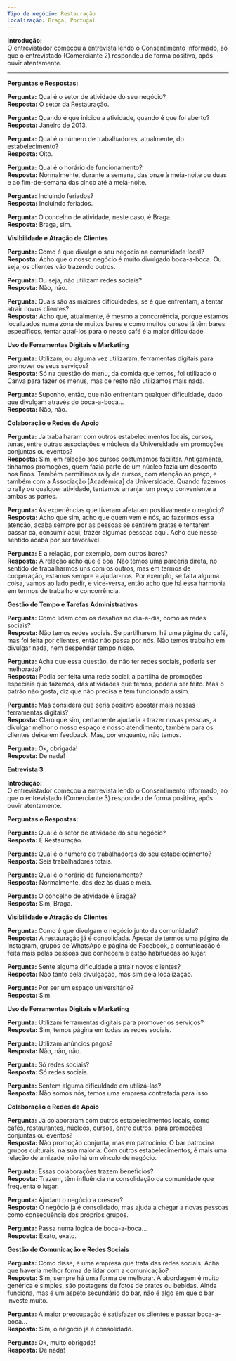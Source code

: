 ```yaml
---
Tipo de negócio: Restauração  
Localização: Braga, Portugal  
---
```


**Introdução:**  
O entrevistador começou a entrevista lendo o Consentimento Informado, ao que o entrevistado (Comerciante 2) respondeu de forma positiva, após ouvir atentamente.

---

**Perguntas e Respostas:**

**Pergunta:** Qual é o setor de atividade do seu negócio?  
**Resposta:** O setor da Restauração.

**Pergunta:** Quando é que iniciou a atividade, quando é que foi aberto?  
**Resposta:** Janeiro de 2013.

**Pergunta:** Qual é o número de trabalhadores, atualmente, do estabelecimento?  
**Resposta:** Oito.

**Pergunta:** Qual é o horário de funcionamento?  
**Resposta:** Normalmente, durante a semana, das onze à meia-noite ou duas e ao fim-de-semana das cinco até à meia-noite.

**Pergunta:** Incluindo feriados?  
**Resposta:** Incluindo feriados.

**Pergunta:** O concelho de atividade, neste caso, é Braga.  
**Resposta:** Braga, sim.


**Visibilidade e Atração de Clientes**

**Pergunta:** Como é que divulga o seu negócio na comunidade local?  
**Resposta:** Acho que o nosso negócio é muito divulgado boca-a-boca. Ou seja, os clientes vão trazendo outros.

**Pergunta:** Ou seja, não utilizam redes sociais?  
**Resposta:** Não, não.

**Pergunta:** Quais são as maiores dificuldades, se é que enfrentam, a tentar atrair novos clientes?  
**Resposta:** Acho que, atualmente, é mesmo a concorrência, porque estamos localizados numa zona de muitos bares e como muitos cursos já têm bares específicos, tentar atraí-los para o nosso café é a maior dificuldade.


**Uso de Ferramentas Digitais e Marketing**

**Pergunta:** Utilizam, ou alguma vez utilizaram, ferramentas digitais para promover os seus serviços?  
**Resposta:** Só na questão do menu, da comida que temos, foi utilizado o Canva para fazer os menus, mas de resto não utilizamos mais nada.

**Pergunta:** Suponho, então, que não enfrentam qualquer dificuldade, dado que divulgam através do boca-a-boca…  
**Resposta:** Não, não.


**Colaboração e Redes de Apoio**

**Pergunta:** Já trabalharam com outros estabelecimentos locais, cursos, tunas, entre outras associações e núcleos da Universidade em promoções conjuntas ou eventos?  
**Resposta:** Sim, em relação aos cursos costumamos facilitar. Antigamente, tínhamos promoções, quem fazia parte de um núcleo fazia um desconto nos finos. Também permitimos rally de cursos, com atenção ao preço, e também com a Associação [Académica] da Universidade. Quando fazemos o rally ou qualquer atividade, tentamos arranjar um preço conveniente a ambas as partes.

**Pergunta:** As experiências que tiveram afetaram positivamente o negócio?  
**Resposta:** Acho que sim, acho que quem vem e nós, ao fazermos essa atenção, acaba sempre por as pessoas se sentirem gratas e tentarem passar cá, consumir aqui, trazer algumas pessoas aqui. Acho que nesse sentido acaba por ser favorável.

**Pergunta:** E a relação, por exemplo, com outros bares?  
**Resposta:** A relação acho que é boa. Não temos uma parceria direta, no sentido de trabalharmos uns com os outros, mas em termos de cooperação, estamos sempre a ajudar-nos. Por exemplo, se falta alguma coisa, vamos ao lado pedir, e vice-versa, então acho que há essa harmonia em termos de trabalho e concorrência.

**Gestão de Tempo e Tarefas Administrativas**

**Pergunta:** Como lidam com os desafios no dia-a-dia, como as redes sociais?  
**Resposta:** Não temos redes sociais. Se partilharem, há uma página do café, mas foi feita por clientes, então não passa por nós. Não temos trabalho em divulgar nada, nem despender tempo nisso.

**Pergunta:** Acha que essa questão, de não ter redes sociais, poderia ser melhorada?  
**Resposta:** Podia ser feita uma rede social, a partilha de promoções especiais que fazemos, das atividades que temos, poderia ser feito. Mas o patrão não gosta, diz que não precisa e tem funcionado assim.

**Pergunta:** Mas considera que seria positivo apostar mais nessas ferramentas digitais?  
**Resposta:** Claro que sim, certamente ajudaria a trazer novas pessoas, a divulgar melhor o nosso espaço e nosso atendimento, também para os clientes deixarem feedback. Mas, por enquanto, não temos.

**Pergunta:** Ok, obrigada!  
**Resposta:** De nada!

**Entrevista 3**

**Introdução:**  
O entrevistador começou a entrevista lendo o Consentimento Informado, ao que o entrevistado (Comerciante 3) respondeu de forma positiva, após ouvir atentamente.

**Perguntas e Respostas:**

**Pergunta:** Qual é o setor de atividade do seu negócio?  
**Resposta:** É Restauração.

**Pergunta:** Qual é o número de trabalhadores do seu estabelecimento?  
**Resposta:** Seis trabalhadores totais.

**Pergunta:** Qual é o horário de funcionamento?  
**Resposta:** Normalmente, das dez às duas e meia.

**Pergunta:** O concelho de atividade é Braga?  
**Resposta:** Sim, Braga.

**Visibilidade e Atração de Clientes**

**Pergunta:** Como é que divulgam o negócio junto da comunidade?  
**Resposta:** A restauração já é consolidada. Apesar de termos uma página de Instagram, grupos de WhatsApp e página de Facebook, a comunicação é feita mais pelas pessoas que conhecem e estão habituadas ao lugar.

**Pergunta:** Sente alguma dificuldade a atrair novos clientes?  
**Resposta:** Não tanto pela divulgação, mas sim pela localização.

**Pergunta:** Por ser um espaço universitário?  
**Resposta:** Sim.

**Uso de Ferramentas Digitais e Marketing**

**Pergunta:** Utilizam ferramentas digitais para promover os serviços?  
**Resposta:** Sim, temos página em todas as redes sociais.

**Pergunta:** Utilizam anúncios pagos?  
**Resposta:** Não, não, não.

**Pergunta:** Só redes sociais?  
**Resposta:** Só redes sociais.

**Pergunta:** Sentem alguma dificuldade em utilizá-las?  
**Resposta:** Não somos nós, temos uma empresa contratada para isso.

**Colaboração e Redes de Apoio**

**Pergunta:** Já colaboraram com outros estabelecimentos locais, como cafés, restaurantes, núcleos, cursos, entre outros, para promoções conjuntas ou eventos?  
**Resposta:** Não promoção conjunta, mas em patrocínio. O bar patrocina grupos culturais, na sua maioria. Com outros estabelecimentos, é mais uma relação de amizade, não há um vínculo de negócio.

**Pergunta:** Essas colaborações trazem benefícios?  
**Resposta:** Trazem, têm influência na consolidação da comunidade que frequenta o lugar.

**Pergunta:** Ajudam o negócio a crescer?  
**Resposta:** O negócio já é consolidado, mas ajuda a chegar a novas pessoas como consequência dos próprios grupos.

**Pergunta:** Passa numa lógica de boca-a-boca…  
**Resposta:** Exato, exato.

**Gestão de Comunicação e Redes Sociais**

**Pergunta:** Como disse, é uma empresa que trata das redes sociais. Acha que haveria melhor forma de lidar com a comunicação?  
**Resposta:** Sim, sempre há uma forma de melhorar. A abordagem é muito genérica e simples, são postagens de fotos de pratos ou bebidas. Ainda funciona, mas é um aspeto secundário do bar, não é algo em que o bar investe muito.

**Pergunta:** A maior preocupação é satisfazer os clientes e passar boca-a-boca…  
**Resposta:** Sim, o negócio já é consolidado.

**Pergunta:** Ok, muito obrigada!  
**Resposta:** De nada!